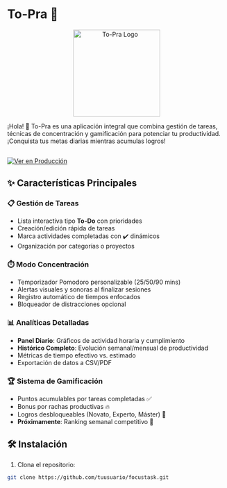 

# To-Pra 🚀
<p align="center">
  <img src="https://github.com/user-attachments/assets/782479ed-0972-43a7-aa06-d59d15243b83" alt="To-Pra Logo" width="200">
</p>
¡Hola! 👋 To-Pra es una aplicación integral que combina gestión de tareas, técnicas de concentración y gamificación para potenciar tu productividad. ¡Conquista tus metas diarias mientras acumulas logros!

##
[![Ver en Producción](https://img.shields.io/badge/%20Ver%20en%20Producción-6c5ce7?style=for-the-badge&logo=rocket)](https://to-pra.vercel.app/)


## ✨ Características Principales

### 📋 Gestión de Tareas
- Lista interactiva tipo **To-Do** con prioridades
- Creación/edición rápida de tareas 
- Marca actividades completadas con ✔️ dinámicos
- Organización por categorías o proyectos

### ⏱️ Modo Concentración
- Temporizador Pomodoro personalizable (25/50/90 mins)
- Alertas visuales y sonoras al finalizar sesiones
- Registro automático de tiempos enfocados
- Bloqueador de distracciones opcional

### 📊 Analíticas Detalladas
- **Panel Diario**: Gráficos de actividad horaria y cumplimiento
- **Histórico Completo**: Evolución semanal/mensual de productividad
- Métricas de tiempo efectivo vs. estimado
- Exportación de datos a CSV/PDF

### 🏆 Sistema de Gamificación
- Puntos acumulables por tareas completadas ✅
- Bonus por rachas productivas 🔥
- Logros desbloqueables (Novato, Experto, Máster) 🏅
- **Próximamente**: Ranking semanal competitivo 👑 

## 🛠️ Instalación

1. Clona el repositorio:
```bash
git clone https://github.com/tuusuario/focustask.git
